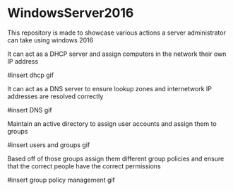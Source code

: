 # WindowsServer2016
This repository is made to showcase various actions a server administrator can take using windows 2016

It can act as a DHCP server and assign computers in the network their own IP address

#insert dhcp gif

It can act as a DNS server to ensure lookup zones and internetwork IP addresses are resolved correctly

#insert DNS gif

Maintain an active directory to assign user accounts and assign them to groups

#insert users and groups gif

Based off of those groups assign them different group policies and ensure that the correct people have the correct permissions

#insert group policy management gif
